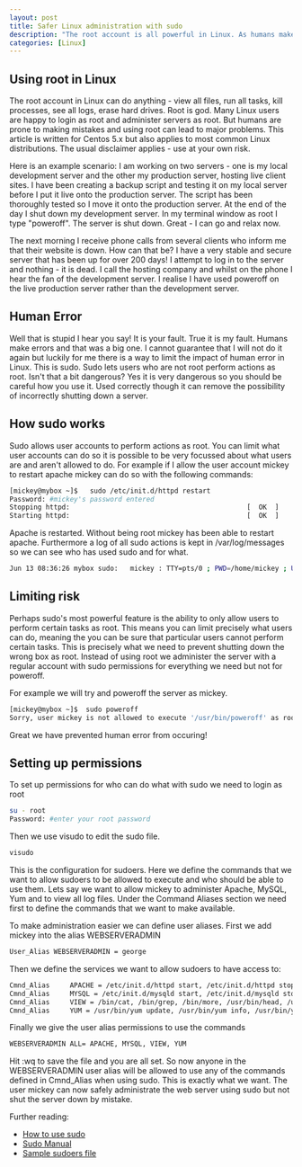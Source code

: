 ```yaml
--- 
layout: post
title: Safer Linux administration with sudo
description: "The root account is all powerful in Linux. As humans make mistakes it is very dangerous to use root on a regular basis. By using sudo you can limit the risk of human error and prevent mistakes from happening. "
categories: [Linux]
---
```

## Using root in Linux

The root account in Linux can do anything - view all files, run all tasks, kill processes, see all logs, erase hard drives. Root is god. Many Linux users are happy to login as root and administer servers as root. But humans are prone to making mistakes and using root can lead to major problems. This article is written for Centos 5.x but also applies to most common Linux distributions. The usual disclaimer applies - use at your own risk.

Here is an example scenario: I am working on two servers - one is my local development server and the other my production server, hosting live client sites. I have been creating a backup script and testing it on my local server before I put it live onto the production server. The script has been thoroughly tested so I move it onto the production server. At the end of the day I shut down my development server. In my terminal window as root I type "poweroff". The server is shut down. Great - I can go and relax now.

The next morning I receive phone calls from several clients who inform me that their website is down. How can that be? I have a very stable and secure server that has been up for over 200 days! I attempt to log in to the server and nothing - it is dead. I call the hosting company and whilst on the phone I hear the fan of the development server. I realise I have used poweroff on the live production server rather than the development server.

## Human Error

Well that is stupid I hear you say! It is your fault. True it is my fault. Humans make errors and that was a big one. I cannot guarantee that I will not do it again but luckily for me there is a way to limit the impact of human error in Linux. This is sudo. Sudo lets users who are not root perform actions as root. Isn't that a bit dangerous? Yes it is very dangerous so you should be careful how you use it. Used correctly though it can remove the possibility of incorrectly shutting down a server.

## How sudo works

Sudo allows user accounts to perform actions as root. You can limit what user accounts can do so it is possible to be very focussed about what users are and aren't allowed to do. For example if I allow the user account mickey to restart apache mickey can do so with the following commands:

``` bash 
[mickey@mybox ~]$   sudo /etc/init.d/httpd restart
Password: #mickey's password entered
Stopping httpd:                                            [  OK  ]
Starting httpd:                                            [  OK  ]
```

Apache is restarted. Without being root mickey has been able to restart apache. Furthermore a log of all sudo actions is kept in /var/log/messages so we can see who has used sudo and for what.  

``` bash 
Jun 13 08:36:26 mybox sudo:   mickey : TTY=pts/0 ; PWD=/home/mickey ; USER=root ; COMMAND=/etc/init.d/httpd restart 
```

## Limiting risk

Perhaps sudo's most powerful feature is the ability to only allow users to perform certain tasks as root. This means you can limit precisely what users can do, meaning the you can be sure that particular users cannot perform certain tasks. This is precisely what we need to prevent shutting down the wrong box as root. Instead of using root we administer the server with a regular account with sudo permissions for everything we need but not for poweroff.

For example we will try and poweroff the server as mickey. 

``` bash 
[mickey@mybox ~]$  sudo poweroff
Sorry, user mickey is not allowed to execute '/usr/bin/poweroff' as root on mybox.
```

Great we have prevented human error from occuring!

## Setting up permissions

To set up permissions for who can do what with sudo we need to login as root  

``` bash 
su - root
Password: #enter your root password
```

Then we use visudo to edit the sudo file. 

``` bash 
visudo 
```

This is the configuration for sudoers. Here we define the commands that we want to allow sudoers to be allowed to execute and who should be able to use them. Lets say we want to allow mickey to administer Apache, MySQL, Yum and to view all log files. Under the Command Aliases section we need first to define the commands that we want to make available. 

To make administration easier we can define user aliases. First we add mickey into the alias WEBSERVERADMIN 

``` bash 
User_Alias WEBSERVERADMIN = george
```

Then we define the services we want to allow sudoers to have access to: 

``` bash 
Cmnd_Alias     APACHE = /etc/init.d/httpd start, /etc/init.d/httpd stop, /etc/init.d/httpd restart, /etc/init.d/httpd graceful, /etc/init.d/httpd configtest
Cmnd_Alias     MYSQL = /etc/init.d/mysqld start, /etc/init.d/mysqld stop, /etc/init.d/mysqld restart
Cmnd_Alias     VIEW = /bin/cat, /bin/grep, /bin/more, /usr/bin/head, /usr/bin/tail, /usr/bin/less
Cmnd_Alias     YUM = /usr/bin/yum update, /usr/bin/yum info, /usr/bin/yum remove
```

Finally we give the user alias permissions to use the commands

``` bash 
WEBSERVERADMIN ALL= APACHE, MYSQL, VIEW, YUM
```

Hit :wq to save the file and you are all set. So now anyone in the WEBSERVERADMIN user alias will be allowed to use any of the commands defined in Cmnd_Alias when using sudo. This is exactly what we want. The user mickey can now safely administrate the web server using sudo but not shut the server down by mistake.

Further reading:

*   [How to use sudo][1]
*   [Sudo Manual][2]
*   [Sample sudoers file][3]

 [1]: http://www.chinalinuxpub.com/doc/www.siliconvalleyccie.com/linux-hn/sudo.htm
 [2]: http://www.sudo.ws/sudo/man/sudo.html
 [3]: http://www.sudo.ws/sudo/sample.sudoers

